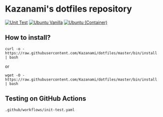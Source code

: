 # Kazanami's dotfiles repository  
[![Unit Test](https://github.com/Kazanami/dotfiles/workflows/Unit%20Test/badge.svg?branch=master)](https://github.com/Kazanami/dotfiles/actions?query=workflow%3A%22Unit+Test%22)
[![Ubuntu Vanilla](https://github.com/Kazanami/dotfiles/workflows/Ubuntu%20Vanilla/badge.svg?branch=master)](https://github.com/Kazanami/dotfiles/actions?query=workflow%3A%22Ubuntu+Vanilla%22)
[![Ubuntu (Container)](https://github.com/Kazanami/dotfiles/workflows/Ubuntu%20(Container)/badge.svg?branch=master)](https://github.com/Kazanami/dotfiles/actions?query=workflow%3A%22Ubuntu+%28Container%29%22)
## How to install?
```
curl -o - https://raw.githubusercontent.com/Kazanami/dotfiles/master/bin/install.sh | bash
```
or
```
wget -O - https://raw.githubusercontent.com/Kazanami/dotfiles/master/bin/install.sh | bash
```

## Testing on GitHub Actions
```
.github/workflows/init-test.yaml
```
